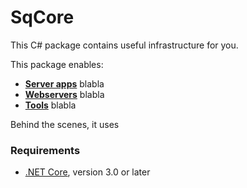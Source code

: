 # SqCore

This C# package contains useful infrastructure for you.

This package enables:

 * [**Server apps**](#server-apps) blabla
 * [**Webservers**](#webservers) blabla
 * [**Tools**](#tools) blabla

Behind the scenes, it uses

### Requirements

* [.NET Core](https://dot.net), version 3.0 or later